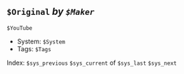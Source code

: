 ## `$Original` *by `$Maker`*

`$YouTube`

- System: `$System`
- Tags: `$Tags`

Index: `$sys_previous` `$sys_current` of `$sys_last` `$sys_next`